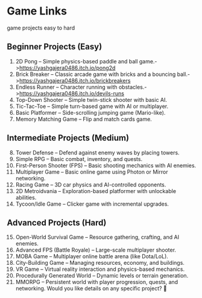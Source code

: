 # Game Links
game projects easy to hard

## Beginner Projects (Easy)
1.	2D Pong – Simple physics-based paddle and ball game.->https://yashgajera0486.itch.io/pong2d
2.	Brick Breaker – Classic arcade game with bricks and a bouncing ball.->https://yashgajera0486.itch.io/brickbreakers
3.	Endless Runner – Character running with obstacles.->https://yashgajera0486.itch.io/devils-runs
4.	Top-Down Shooter – Simple twin-stick shooter with basic AI.
5.	Tic-Tac-Toe – Simple turn-based game with AI or multiplayer.
6.	Basic Platformer – Side-scrolling jumping game (Mario-like).
7.	Memory Matching Game – Flip and match cards game.

## Intermediate Projects (Medium)
8.	Tower Defense – Defend against enemy waves by placing towers.
9.	Simple RPG – Basic combat, inventory, and quests.
10.	First-Person Shooter (FPS) – Basic shooting mechanics with AI enemies.
11.	Multiplayer Game – Basic online game using Photon or Mirror networking.
12.	Racing Game – 3D car physics and AI-controlled opponents.
13.	2D Metroidvania – Exploration-based platformer with unlockable abilities.
14.	Tycoon/Idle Game – Clicker game with incremental upgrades.

## Advanced Projects (Hard)
15.	Open-World Survival Game – Resource gathering, crafting, and AI enemies.
16.	Advanced FPS (Battle Royale) – Large-scale multiplayer shooter.
17.	MOBA Game – Multiplayer online battle arena (like Dota/LoL).
18.	City-Building Game – Managing resources, economy, and buildings.
19.	VR Game – Virtual reality interaction and physics-based mechanics.
20.	Procedurally Generated World – Dynamic levels or terrain generation.
21.	MMORPG – Persistent world with player progression, quests, and networking.
Would you like details on any specific project? 🚀

